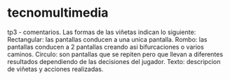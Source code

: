 # tecnomultimedia
tp3 - comentarios.
Las formas de las viñetas indican lo siguiente:
Rectangular: las pantallas conducen a una unica pantalla.
Rombo: las pantallas conducen a 2 pantallas creando asi bifurcaciones o varios caminos.
Circulo: son pantallas que se repiten pero que llevan a diferentes resultados dependiendo de las decisiones del jugador.
Texto: descripcion de viñetas y acciones realizadas.
